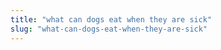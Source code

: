 ```yaml
---
title: "what can dogs eat when they are sick"
slug: "what-can-dogs-eat-when-they-are-sick"
---
```


